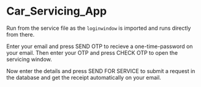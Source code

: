 # Car_Servicing_App
Run from the service file as the `loginwindow` is imported and runs directly from there. 

Enter your email and press SEND OTP to recieve a one-time-password on your email. Then enter your OTP and press CHECK OTP to open the servicing window.

Now enter the details and press SEND FOR SERVICE to submit a request in the database and get the receipt automatically on your email.
